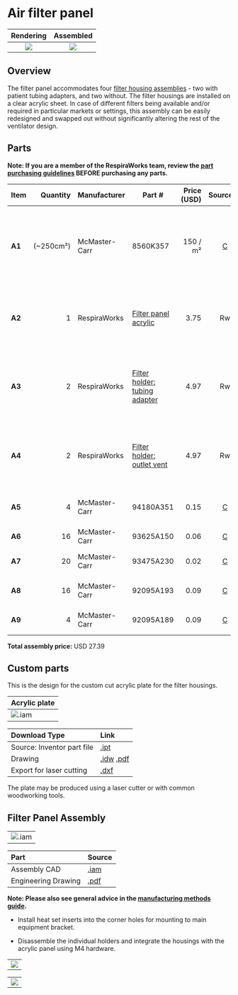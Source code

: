 # Air filter panel

| Rendering | Assembled |
:------------------:|:-----------------:|
| ![](images/rendering.jpg)  | ![](images/panel2.jpg)  |

## Overview

The filter panel accommodates four [filter housing assemblies](filter_holder) - two with patient tubing adapters,
and two without. The filter housings are installed on a clear acrylic sheet. In case of different filters being
available and/or required in particular markets or settings, this assembly can be easily redesigned and
swapped out without significantly altering the rest of the ventilator design.



## Parts

**Note: If you are a member of the RespiraWorks team, review the [part purchasing guidelines][ppg]
BEFORE purchasing any parts.**

[ppg]: ../../purchasing_guidelines.md

| Item | Quantity | Manufacturer  | Part #                                | Price (USD) | Sources[*][ppg]| Notes |
| ---- |---------:| ------------- | ------------------------------------- | -----------:|:--------------:|:------|
|**A1**|(~250cm²) | McMaster-Carr | 8560K357                              | 150 / m²    | [C][a1mcmc]    | 1/4" (6.35mm) thick clear acrylic sheet, to make `[A2]` below |
|**A2**| 1        | RespiraWorks  | [Filter panel acrylic][a2rw]          | 3.75        | Rw             | Lower acrylic face panel, cut from acrylic `[A1]`  |
|**A3**| 2        | RespiraWorks  | [Filter holder: tubing adapter][a3rw] | 4.97        | Rw             | Filter housing assembly, variant with patient tubing adapter |
|**A4**| 2        | RespiraWorks  | [Filter holder: outlet vent][a4rw]    | 4.97        | Rw             | Filter housing assembly, variant with outlet vent |
|**A5**| 4        | McMaster-Carr | 94180A351                             | 0.15        | [C][a5mcmc]    | Heat-set inserts for m4 screws |
|**A6**| 16       | McMaster-Carr | 93625A150                             | 0.06        | [C][a6mcmc]    | M4 lock nut |
|**A7**| 20       | McMaster-Carr | 93475A230                             | 0.02        | [C][a7mcmc]    | M4 washer, 9mm OD |
|**A8**| 16       | McMaster-Carr | 92095A193                             | 0.09        | [C][a8mcmc]    | M4 screw, 14mm |
|**A9**| 4        | McMaster-Carr | 92095A189                             | 0.09        | [C][a9mcmc]    | M4 screw, 8mm |

**Total assembly price:** USD 27.39

[a1mcmc]:  https://www.mcmaster.com/8560K357/
[a2rw]: #custom-parts
[a3rw]: filter_holder
[a4rw]: filter_holder
[a5mcmc]: https://www.mcmaster.com/94180A351/
[a6mcmc]: https://www.mcmaster.com/93625A150/
[a7mcmc]: https://www.mcmaster.com/93475A230/
[a8mcmc]: https://www.mcmaster.com/92095A193/
[a9mcmc]: https://www.mcmaster.com/92095A189/

## Custom parts

This is the design for the custom cut acrylic plate for the filter housings.



| Acrylic plate |
:------------------|
|![.iam](images/filter_panel_acrylic.jpg)|

| Download Type | Link   |
|:--------------|:-------|
| Source: Inventor part file | [.ipt](filter_panel_acrylic_plate.ipt) |
| Drawing                    | [.idw](filter_panel_acrylic_plate.idw) [.pdf](filter_panel_acrylic_plate.pdf)|
| Export for laser cutting   | [.dxf](filter_panel_acrylic_plate.dxf) |

The plate may be produced using a laser cutter or with common woodworking tools.


## Filter Panel Assembly

| |
:------------------|
![.iam](images/filter_panel_assembly_dwg.jpg)|

| Part  | Source |
|:------|:-------|
|Assembly CAD|[.iam](images/filter_panel_assembly_dwg.jpg)|
|Engineering Drawing|[.pdf](images/filter_panel_assembly_dwg.jpg)|



**Note: Please also see general advice in the [manufacturing methods guide](../../methods).**

* Install heat set inserts into the corner holes for mounting to main equipment bracket.

* Disassemble the individual holders and integrate the housings with the acrylic panel using M4 hardware.

|                            |
|:--------------------------:|
|![](images/panel1.jpg) |

|                            |
|:--------------------------:|
|![](images/panel2.jpg) |
